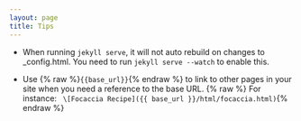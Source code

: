 ```yaml
---
layout: page
title: Tips
---
```


* When running `jekyll serve`, it will not auto rebuild on changes to 
_config.html. You need to run `jekyll serve --watch` to enable this.

* Use {% raw %}``{{base_url}}``{% endraw %} to link to other pages in your site when you need a reference to the base URL. {% raw %} For instance: ` \[Focaccia Recipe]({{ base_url }}/html/focaccia.html)`{% endraw %} 

